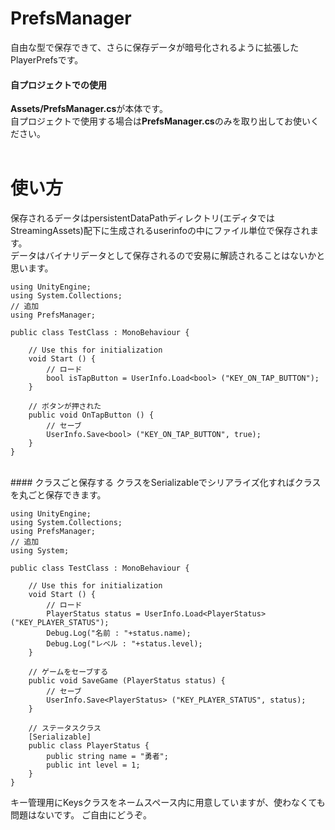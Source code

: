 # PrefsManager
自由な型で保存できて、さらに保存データが暗号化されるように拡張したPlayerPrefsです。
 
#### 自プロジェクトでの使用
**Assets/PrefsManager.cs**が本体です。<br>
自プロジェクトで使用する場合は**PrefsManager.cs**のみを取り出してお使いください。  
<br>
# 使い方
保存されるデータはpersistentDataPathディレクトリ(エディタではStreamingAssets)配下に生成されるuserinfoの中にファイル単位で保存されます。
<br>データはバイナリデータとして保存されるので安易に解読されることはないかと思います。

    using UnityEngine;
    using System.Collections;
    // 追加
    using PrefsManager;
    
    public class TestClass : MonoBehaviour {
        
        // Use this for initialization
        void Start () {
            // ロード
            bool isTapButton = UserInfo.Load<bool> ("KEY_ON_TAP_BUTTON");
        }
        
        // ボタンが押された
        public void OnTapButton () {
            // セーブ
            UserInfo.Save<bool> ("KEY_ON_TAP_BUTTON", true);
        }
    }

<br>
#### クラスごと保存する
クラスをSerializableでシリアライズ化すればクラスを丸ごと保存できます。

    using UnityEngine;
    using System.Collections;
    using PrefsManager;
    // 追加
    using System;
    
    public class TestClass : MonoBehaviour {
    
        // Use this for initialization
        void Start () {
            // ロード
            PlayerStatus status = UserInfo.Load<PlayerStatus> ("KEY_PLAYER_STATUS");
            Debug.Log("名前 : "+status.name);
            Debug.Log("レベル : "+status.level);
        }

        // ゲームをセーブする
        public void SaveGame (PlayerStatus status) {
            // セーブ
            UserInfo.Save<PlayerStatus> ("KEY_PLAYER_STATUS", status);
        }

        // ステータスクラス
        [Serializable]
        public class PlayerStatus {
            public string name = "勇者";
            public int level = 1;
        }
    }


キー管理用にKeysクラスをネームスペース内に用意していますが、使わなくても問題はないです。 
ご自由にどうぞ。
